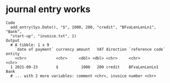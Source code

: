 # journal entry works

    Code
      add_entry(Sys.Date(), "$", 1000, 200, "credit", "BFvaLenLenLn1", "Bank",
      "start-up", "invoice.txt", 1)
    Output
      # A tibble: 1 x 9
        `date of payment` currency amount   VAT direction `reference code` entity
        <chr>             <chr>     <dbl> <dbl> <chr>     <chr>            <chr> 
      1 2021-09-23        $          1000   200 credit    BFvaLenLenLn1    Bank  
      # ... with 2 more variables: comment <chr>, invoice number <chr>

